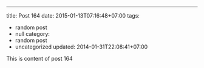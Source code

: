 ---
title: Post 164
date: 2015-01-13T07:16:48+07:00
tags:
  - random post
  - null
category:
  - random post
  - uncategorized
updated: 2014-01-31T22:08:41+07:00

This is content of post 164